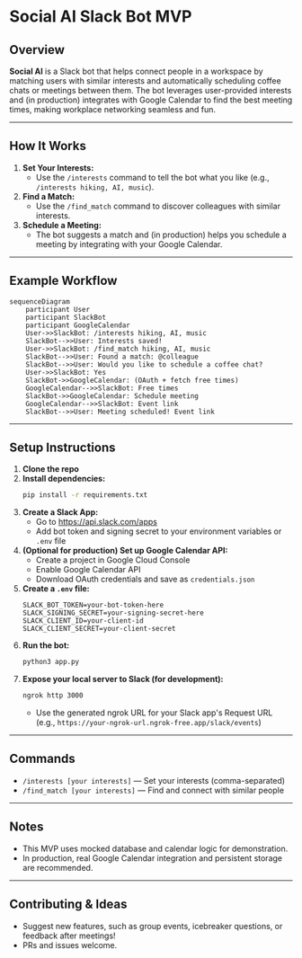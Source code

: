# Social AI Slack Bot MVP

## Overview

**Social AI** is a Slack bot that helps connect people in a workspace by matching users with similar interests and automatically scheduling coffee chats or meetings between them. The bot leverages user-provided interests and (in production) integrates with Google Calendar to find the best meeting times, making workplace networking seamless and fun.

---

## How It Works

1. **Set Your Interests:**
   - Use the `/interests` command to tell the bot what you like (e.g., `/interests hiking, AI, music`).
2. **Find a Match:**
   - Use the `/find_match` command to discover colleagues with similar interests.
3. **Schedule a Meeting:**
   - The bot suggests a match and (in production) helps you schedule a meeting by integrating with your Google Calendar.

---

## Example Workflow

```mermaid
sequenceDiagram
    participant User
    participant SlackBot
    participant GoogleCalendar
    User->>SlackBot: /interests hiking, AI, music
    SlackBot-->>User: Interests saved!
    User->>SlackBot: /find_match hiking, AI, music
    SlackBot-->>User: Found a match: @colleague
    SlackBot-->>User: Would you like to schedule a coffee chat?
    User->>SlackBot: Yes
    SlackBot->>GoogleCalendar: (OAuth + fetch free times)
    GoogleCalendar-->>SlackBot: Free times
    SlackBot->>GoogleCalendar: Schedule meeting
    GoogleCalendar-->>SlackBot: Event link
    SlackBot-->>User: Meeting scheduled! Event link
```

---

## Setup Instructions

1. **Clone the repo**
2. **Install dependencies:**
   ```bash
   pip install -r requirements.txt
   ```
3. **Create a Slack App:**
   - Go to https://api.slack.com/apps
   - Add bot token and signing secret to your environment variables or `.env` file
4. **(Optional for production) Set up Google Calendar API:**
   - Create a project in Google Cloud Console
   - Enable Google Calendar API
   - Download OAuth credentials and save as `credentials.json`
5. **Create a `.env` file:**
   ```env
   SLACK_BOT_TOKEN=your-bot-token-here
   SLACK_SIGNING_SECRET=your-signing-secret-here
   SLACK_CLIENT_ID=your-client-id
   SLACK_CLIENT_SECRET=your-client-secret
   ```
6. **Run the bot:**
   ```bash
   python3 app.py
   ```
7. **Expose your local server to Slack (for development):**
   ```bash
   ngrok http 3000
   ```
   - Use the generated ngrok URL for your Slack app's Request URL (e.g., `https://your-ngrok-url.ngrok-free.app/slack/events`)

---

## Commands

- `/interests [your interests]` — Set your interests (comma-separated)
- `/find_match [your interests]` — Find and connect with similar people

---

## Notes
- This MVP uses mocked database and calendar logic for demonstration.
- In production, real Google Calendar integration and persistent storage are recommended.

---

## Contributing & Ideas
- Suggest new features, such as group events, icebreaker questions, or feedback after meetings!
- PRs and issues welcome. 